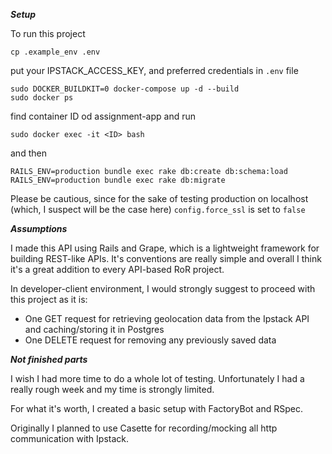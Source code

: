 ***Setup***

To run this project

```
cp .example_env .env
```

put your IPSTACK_ACCESS_KEY, and preferred credentials in `.env` file

```
sudo DOCKER_BUILDKIT=0 docker-compose up -d --build
sudo docker ps
```

find container ID od assignment-app and run

```
sudo docker exec -it <ID> bash
```

and then

```
RAILS_ENV=production bundle exec rake db:create db:schema:load
RAILS_ENV=production bundle exec rake db:migrate
```

Please be cautious, since for the sake of testing production on localhost (which, I suspect will be the case here) ``config.force_ssl`` is set to ``false``

***Assumptions***

I made this API using Rails and Grape, which is a lightweight framework for building REST-like APIs. It's conventions are really simple and overall I think it's a great addition to every API-based RoR project.

In developer-client environment, I would strongly suggest to proceed with this project as it is:

- One GET request for retrieving geolocation data from the Ipstack API and caching/storing it in Postgres
- One DELETE request for removing any previously saved data

***Not finished parts***

I wish I had more time to do a whole lot of testing. Unfortunately I had a really rough week and my time is strongly limited. 

For what it's worth, I created a basic setup with FactoryBot and RSpec.

Originally I planned to use Casette for recording/mocking all http communication with Ipstack.

